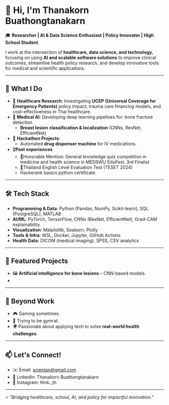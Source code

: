 # 👋 Hi, I'm Thanakorn Buathongtanakarn

🎓 **Researcher | AI & Data Science Enthusiast | Policy Innovator | High School Student**

I work at the intersection of **healthcare, data science, and technology**, focusing on using **AI and scalable software solutions** to improve clinical outcomes, streamline health policy research, and develop innovative tools for medical and scientific applications.

---

## 🔬 What I Do
- 🏥 **Healthcare Research**: Investigating **UCEP (Universal Coverage for Emergency Patients)** policy impact, trauma care financing models, and cost-effectiveness in Thai healthcare.
- 🧠 **Medical AI**: Developing deep learning pipelines for: bone fracture detection
  - **Breast lesion classification & localization** (CNNs, ResNet, EfficientNet)
- 🧪 **Hackathon Projects**:
  - Automated **drug dispenser machine** for IV medications.
- 🎖️**Past experiences**
  - 🥉Honorable Mention: General knowledge quiz competition in medicine and health science in MEDSWU EduFest, 3rd Finalist
  - 🥈Thailand English Level Evaluation Test (TESET 2024)
  - Hackerank basics python certificate.

---

## 🛠 Tech Stack
- **Programming & Data**: Python (Pandas, NumPy, Scikit-learn), SQL (PostgreSQL), MATLAB
- **AI/ML**: PyTorch, TensorFlow, CNNs (ResNet, EfficientNet), Grad-CAM explainability
- **Visualization**: Matplotlib, Seaborn, Plotly
- **Tools & Infra**: WSL, Docker, Jupyter, GitHub Actions
- **Health Data**: DICOM (medical imaging), SPSS, CSV analytics

---

## 🚀 Featured Projects
- 🖼 **Artificial intelligence for bone lesions** – CNN-based models.
- 

---

## 🌱 Beyond Work
- 🎮 Gaming sometimes.
- 🏃 Trying to be gymrat.
- 🌍 Passionate about applying tech to solve **real-world health challenges**.

---

## 📫 Let's Connect!
- ✉️ Email: scientan@gmail.com
- 🔗 LinkedIn: Thanakorn Buathongtanakarn
- 📸 Instagram: thnk._th

---

⭐ *"Bridging healthcare, school, AI, and policy for impactful innovation."*
